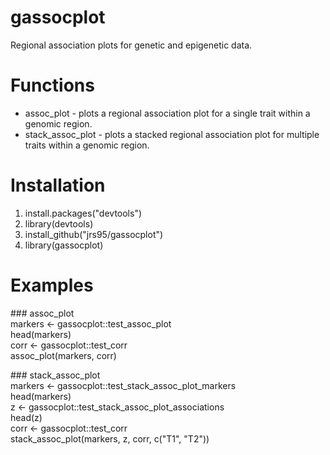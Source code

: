 # gassocplot
Regional association plots for genetic and epigenetic data.

# Functions
* assoc_plot - plots a regional association plot for a single trait within a genomic region.  
* stack_assoc_plot - plots a stacked regional association plot for multiple traits within a genomic region.  

# Installation
1. install.packages("devtools")
2. library(devtools) 
3. install_github("jrs95/gassocplot")
4. library(gassocplot)

# Examples
\#\#\# assoc_plot  
markers <- gassocplot::test_assoc_plot  
head(markers)  
corr <- gassocplot::test_corr   
assoc_plot(markers, corr)   

\#\#\# stack_assoc_plot  
markers <- gassocplot::test_stack_assoc_plot_markers  
head(markers)  
z <- gassocplot::test_stack_assoc_plot_associations  
head(z)  
corr <- gassocplot::test_corr   
stack_assoc_plot(markers, z, corr, c("T1", "T2"))   
